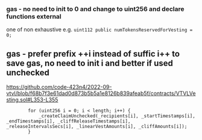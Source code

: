 ### gas - no need to init to 0 and change to uint256 and declare functions external
   one of non exhaustive e.g. 
    ```
    uint112 public numTokensReservedForVesting = 0;
    ```

## gas - prefer prefix ++i instead of suffic i++ to save gas, no need to init i and better if used unchecked
https://github.com/code-423n4/2022-09-vtvl/blob/f68b7f3e61dad0d873b5b5a1e8126b839afeab5f/contracts/VTVLVesting.sol#L353-L355

```solidity
        for (uint256 i = 0; i < length; i++) {
            _createClaimUnchecked(_recipients[i], _startTimestamps[i], _endTimestamps[i], _cliffReleaseTimestamps[i], _releaseIntervalsSecs[i], _linearVestAmounts[i], _cliffAmounts[i]);
        }
```